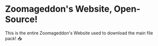 # Zoomageddon's Website, Open-Source!
This is the entire Zoomageddon's Website used to download the main file pack! 📥
